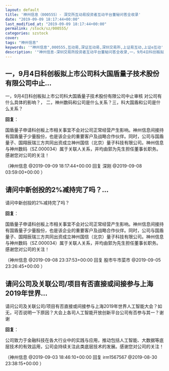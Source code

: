 ```yaml
---
layout: default
title: '神州信息（000555）- 深交所互动易投资者互动平台董秘问答全收录'
date: "2019-09-09 18:17:44+00:00"
last_modified_at: "2019-09-09 18:17:44+00:00"
permalink: /stock/sz/000555/
categories: szstock
cover: 
tags: "神州信息"
keywords: '"神州信息",000555,互动易,深证互动易,深圳交易所,上证易互动,上证e互动'
description: '"神州信息-深圳交易所投资者互动平台董秘问答全收录,一，9月4日科创板拟上市公司科大国盾量子技术股份有限公司中止审核  对公司有什么具体的影响？，    二，神州数码和公司是什么关系？三，科大国盾和公司是什么关系？"'
---
```


## 一，9月4日科创板拟上市公司科大国盾量子技术股份有限公司中止...

一，9月4日科创板拟上市公司科大国盾量子技术股份有限公司中止审核  对公司有什么具体的影响？，    二，神州数码和公司是什么关系？三，科大国盾和公司是什么关系？

**回复**：

国盾量子申请科创板上市相关事宜不会对公司正常经营产生影响。神州信息间接持有国盾量子少量股份，也是该企业的重要客户及战略合作伙伴。同时，公司与国盾量子、国翔辰瑞三方共同出资成立神州国信（北京）量子科技有限公司。神州信息与神州数码（SZ.000034）属于关联人关系，并均由郭为先生担任董事长职务。感谢您对公司的关注！ 

（神州信息  @2019-09-09 18:17:44+00:00 回复 深刚  @2019-09-08 03:59:00+00:00 ）

## 请问中新创投的2%减持完了吗？...

请问中新创投的2%减持完了吗？

**回复**：

国盾量子申请科创板上市相关事宜不会对公司正常经营产生影响。神州信息间接持有国盾量子少量股份，也是该企业的重要客户及战略合作伙伴。同时，公司与国盾量子、国翔辰瑞三方共同出资成立神州国信（北京）量子科技有限公司。神州信息与神州数码（SZ.000034）属于关联人关系，并均由郭为先生担任董事长职务。感谢您对公司的关注！ 

（神州信息  @2019-09-08 23:37:53+00:00 回复 股市牛市菜市  @2019-09-05 23:26:45+00:00 ）

## 请问公司及关联公司/项目有否直接或间接参与上海2019年世界...

请问公司及关联公司/项目有否直接或间接参与上海2019年世界人工智能大会？如无，可否说明一下原因？大会上各司人工智能开放创新平台公司有否参与其一？谢谢

**回复**：

公司致力于金融科技在各大行业中的实践与应用，推动包括人工智能、大数据等底层技术的有效运用，公司会持续关注此类底层技术的发展。感谢您对公司的关注！ 

（神州信息  @2019-09-03 18:46:10+00:00 回复 irm1567567  @2019-08-30 23:38:15+00:00 ）

